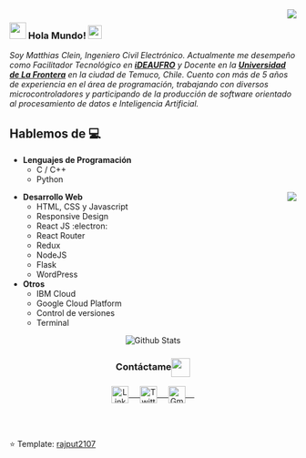 <img align="right" src="https://user-images.githubusercontent.com/5713670/87202985-820dcb80-c2b6-11ea-9f56-7ec461c497c3.gif"/>

### <img src="https://github.com/rajput2107/rajput2107/blob/master/Assets/Hi.gif" width="29px"> Hola Mundo!&nbsp;<img src="https://github.com/rajput2107/rajput2107/blob/master/Assets/Earth.gif" width="24px">
<em>Soy Matthias Clein, Ingeniero Civil Electrónico. Actualmente me desempeño como Facilitador Tecnológico en <a href="https://www.ideaufro.com"><b>iDEAUFRO</b></a> y Docente en la <a href="https://www.ufro.cl"><b>Universidad de La Frontera</b></a> en la ciudad de Temuco, Chile. Cuento con más de 5 años de experiencia en el área de programación, trabajando con diversos microcontroladores y participando de la producción de software orientado al procesamiento de datos e Inteligencia Artificial.</em> 
 <br/>
## Hablemos de :computer: 
- **Lenguajes de Programación**
	- C / C++
	- Python
<img align="right" src="https://github.com/rajput2107/rajput2107/blob/master/Assets/Developer.gif"/>

- **Desarrollo Web**
	- HTML, CSS y Javascript
	- Responsive Design
	- React JS :electron:
  - React Router
  - Redux
  - NodeJS
  - Flask
  - WordPress
- **Otros**
  - IBM Cloud
  - Google Cloud Platform
  - Control de versiones
  - Terminal


<p align="center">
<img align="center" src="https://github-readme-stats.vercel.app/api?username=maticlein" alt="Github Stats">
</p>  

<div align="center">
  <h3 align="center">Contáctame<img align="center" src="https://github.com/rajput2107/rajput2107/blob/master/Assets/Handshake.gif" height="33px" /></h3> 
</div>
<p align="center">
 <a href="https://www.linkedin.com/in/maticlein/" target="_blank">
  <img align="center" alt="LinkedIn" width="30px" src="https://www.vectorlogo.zone/logos/linkedin/linkedin-icon.svg" /> &nbsp; &nbsp;
 </a>
 <a href="https://twitter.com/maticlein" target="_blank">
  <img align="center" alt="Twitter" width="30px" src="https://www.vectorlogo.zone/logos/twitter/twitter-official.svg" /> &nbsp; &nbsp;
 </a>
 <a href="mailto:matthias.clein@ufromail.cl" target="_blank">
  <img align="center" alt="Gmail" width="30px" src="https://www.vectorlogo.zone/logos/gmail/gmail-icon.svg" /> &nbsp; &nbsp;
 </a>
  <br/>
  <br/>
</p>
<br/>

⭐️ Template: [rajput2107](https://github.com/rajput2107)

